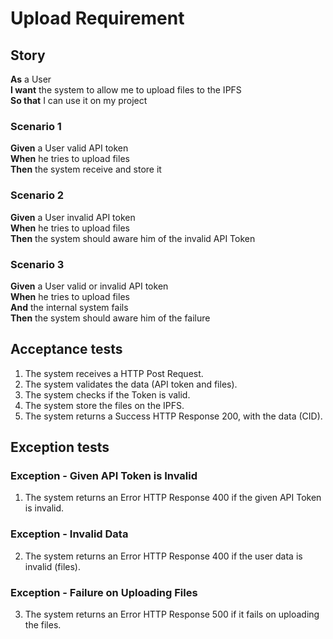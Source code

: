 # Upload Requirement

## Story

**As** a User <br>
**I want** the system to allow me to upload files to the IPFS <br>
**So that** I can use it on my project

### Scenario 1

**Given** a User valid API token <br>
**When** he tries to upload files <br>
**Then** the system receive and store it

### Scenario 2

**Given** a User invalid API token <br>
**When** he tries to upload files <br>
**Then** the system should aware him of the invalid API Token

### Scenario 3

**Given** a User valid or invalid API token <br>
**When** he tries to upload files <br>
**And** the internal system fails <br>
**Then** the system should aware him of the failure

## Acceptance tests

1. The system receives a HTTP Post Request.
2. The system validates the data (API token and files).
3. The system checks if the Token is valid.
4. The system store the files on the IPFS.
5. The system returns a Success HTTP Response 200, with the data (CID).

## Exception tests

### Exception - Given API Token is Invalid

1. The system returns an Error HTTP Response 400 if the given API Token is invalid.

### Exception - Invalid Data

2. The system returns an Error HTTP Response 400 if the user data is invalid (files).

### Exception - Failure on Uploading Files

3. The system returns an Error HTTP Response 500 if it fails on uploading the files.
